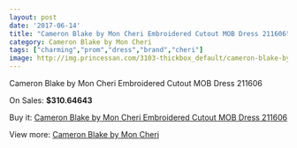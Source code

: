 ```yaml
---
layout: post
date: '2017-06-14'
title: "Cameron Blake by Mon Cheri Embroidered Cutout MOB Dress 211606"
category: Cameron Blake by Mon Cheri
tags: ["charming","prom","dress","brand","cheri"]
image: http://img.princessan.com/3103-thickbox_default/cameron-blake-by-mon-cheri-embroidered-cutout-mob-dress-211606.jpg
---
```

Cameron Blake by Mon Cheri Embroidered Cutout MOB Dress 211606

On Sales: **$310.64643**
<a href="https://www.princessan.com/en/cameron-blake-by-mon-cheri/1422-cameron-blake-by-mon-cheri-embroidered-cutout-mob-dress-211606.html"><amp-img layout="responsive" width="600" height="600" src="//img.princessan.com/3103-thickbox_default/cameron-blake-by-mon-cheri-embroidered-cutout-mob-dress-211606.jpg" alt="Cameron Blake by Mon Cheri Embroidered Cutout MOB Dress 211606 0" /></a>
<a href="https://www.princessan.com/en/cameron-blake-by-mon-cheri/1422-cameron-blake-by-mon-cheri-embroidered-cutout-mob-dress-211606.html"><amp-img layout="responsive" width="600" height="600" src="//img.princessan.com/3104-thickbox_default/cameron-blake-by-mon-cheri-embroidered-cutout-mob-dress-211606.jpg" alt="Cameron Blake by Mon Cheri Embroidered Cutout MOB Dress 211606 1" /></a>

Buy it: [Cameron Blake by Mon Cheri Embroidered Cutout MOB Dress 211606](https://www.princessan.com/en/cameron-blake-by-mon-cheri/1422-cameron-blake-by-mon-cheri-embroidered-cutout-mob-dress-211606.html "Cameron Blake by Mon Cheri Embroidered Cutout MOB Dress 211606")

View more: [Cameron Blake by Mon Cheri](https://www.princessan.com/en/12-cameron-blake-by-mon-cheri "Cameron Blake by Mon Cheri")